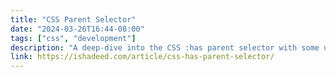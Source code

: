 ```yaml
---
title: "CSS Parent Selector"
date: "2024-03-26T16:44-08:00"
tags: ["css", "development"]
description: "A deep-dive into the CSS :has parent selector with some use-cases and examples."
link: https://ishadeed.com/article/css-has-parent-selector/
---
```

